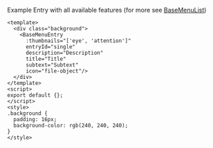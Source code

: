 Example Entry with all available features
(for more see [BaseMenuList](#basemenulist))
```vue
<template>
  <div class="background">
    <BaseMenuEntry
      :thumbnails="['eye', 'attention']"
      entryId="single"
      description="Description"
      title="Title"
      subtext="Subtext"
      icon="file-object"/>
  </div>
</template>
<script>
export default {};
</script>
<style>
.background {
  padding: 16px;
  background-color: rgb(240, 240, 240);
}
</style>

```
